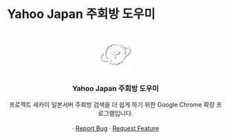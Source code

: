 # Yahoo Japan 주회방 도우미

<!-- PROJECT LOGO -->
<br />
<div align="center">
  <a href="https://github.com/sukjong2002/YahooJapanTweetEventRun">
    <img src="icon128.png" alt="Logo" width="80" height="80">
  </a>

  <h3 align="center">Yahoo Japan 주회방 도우미</h3>

  <p align="center">
    프로젝트 세카이 일본서버 주회방 검색을 더 쉽게 하기 위한 Google Chrome 확장 프로그램입니다.
    <br />
    <br />
    &middot;
    <a href="https://github.com/sukjong2002/YahooJapanTweetEventRun/issues/new?labels=bug&template=bug-report---.md">Report Bug</a>
    &middot;
    <a href="https://github.com/sukjong2002/YahooJapanTweetEventRun/issues/new?labels=enhancement&template=feature-request---.md">Request Feature</a>
  </p>
</div>

